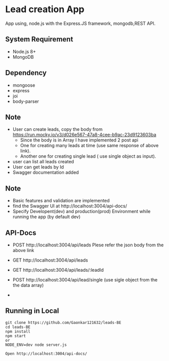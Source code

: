 # Lead creation App

App using, node.js with the Express.JS framework, mongodb,REST API.

## System Requirement
* Node.js 8+
* MongoDB

## Dependency
* mongoose
* express
* joi
* body-parser

## Note
* User can create leads, copy the body from https://run.mocky.io/v3/d026e567-47a8-4cee-b9ac-23d9123603ba
   * Since the body is in Array I have implemented 2 post api
   * One for creating many leads at time (use same response of above link).
   * Another one for creating single lead ( use single object as input).
* user can list all leads created
* User can get leads by Id
* Swagger documentation added

## Note 
* Basic features and validation are implemented
* find the Swagger UI at http://localhost:3004/api-docs/
* Specify Developent(dev) and production(prod) Environment while running the app (by default dev)

## API-Docs
* POST http://localhost:3004/api/leads Plese refer the json body from the above link
* GET  http://localhost:3004/api/leads
* GET  http://localhost:3004/api/leads/:leadId

* POST http://localhost:3004/api/lead/single (use sigle object from the the data array)
* 

## Running in Local

	git clone https://github.com/Gaonkar121632/leads-BE
	cd leads-BE
	npm install
	npm start 
	or
	NODE_ENV=dev node server.js
	
	Open http://localhost:3004/api-docs/
